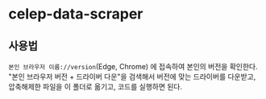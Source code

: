 ﻿# celep-data-scraper

## 사용법

`본인 브라우저 이름://version`(Edge, Chrome) 에 접속하여 본인의 버전을 확인한다.
"본인 브라우저 버전 + 드라이버 다운"을 검색해서 버전에 맞는 드라이버를 다운받고,
압축해제한 파일을 이 폴더로 옮기고, 코드를 실행하면 된다.
